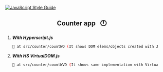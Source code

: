 [![JavaScript Style Guide](https://img.shields.io/badge/code_style-standard-brightgreen.svg)](https:/github.com/stefan22/counterFP.git)







<h2 align="center">Counter app &nbsp; 🕛</h2>


1. ___With Hyperscript.js___ 

    ```bash
    📁 at src/counter/countWO (It shows DOM elems/objects created with JS props)
    
    ```
    
    
2. ___With HS VirtualDOM.js___
    
     ```bash
    📁 at src/counter/countWVD (It shows same implementation with Virtual DOM re-rendering only nodes needing updating)
    
    ```
    
 

